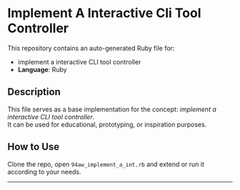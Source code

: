 # Implement A Interactive Cli Tool Controller

This repository contains an auto-generated Ruby file for:

- implement a interactive CLI tool controller
- **Language**: Ruby

## Description

This file serves as a base implementation for the concept: *implement a interactive CLI tool controller*.  
It can be used for educational, prototyping, or inspiration purposes.

## How to Use

Clone the repo, open `94aw_implement_a_int.rb` and extend or run it according to your needs.

---


